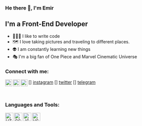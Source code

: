 ### He there 👋, I'm Emir 

## I'm a Front-End Developer
- 👨🏻‍💻 I like to write code
- 🗺 I love taking pictures and traveling to different places.
- 👽 I am constantly learning new things
- 🎭 I'm a big fan of One Piece and Marvel Cinematic Universe

### Connect with me:

 [<img align="left" alt="Emkodevv ❘ Instagram" width="22px" src="https://cdn-icons-png.flaticon.com/128/1384/1384031.png" />] [instagram]
 [<img align="left" alt="Emkodevv ❘ Twitter" width="22px" src="https://cdn-icons-png.flaticon.com/128/466/466963.png" />] [twitter]
 [<img align="left" alt="Emkodevv ❘ Telegram" width="22px" src="https://cdn-icons-png.flaticon.com/128/1946/1946547.png" />] [telegram]

 <br />

 ### Languages and Tools:

 <img align="left" alt="HTML5" width="26px" src="https://cdn-icons-png.flaticon.com/128/5968/5968267.png" />
 <img align="left" alt="CSS3" width="26px" src="https://cdn-icons-png.flaticon.com/128/5968/5968242.png" />
 <img align="left" alt="JS" width="26px" src="https://cdn-icons-png.flaticon.com/128/5968/5968292.png" />
 <img align="left" alt="VSCODE" width="26px" src="https://upload.wikimedia.org/wikipedia/commons/thumb/2/2d/Visual_Studio_Code_1.18_icon.svg/120px-Visual_Studio_Code_1.18_icon.svg.png" />

<br />
<br />

[instagram]: https://www.instagram.com/
[twitter]: https://twitter.com/home
[telegram]: https://t.me/kraken_sama
